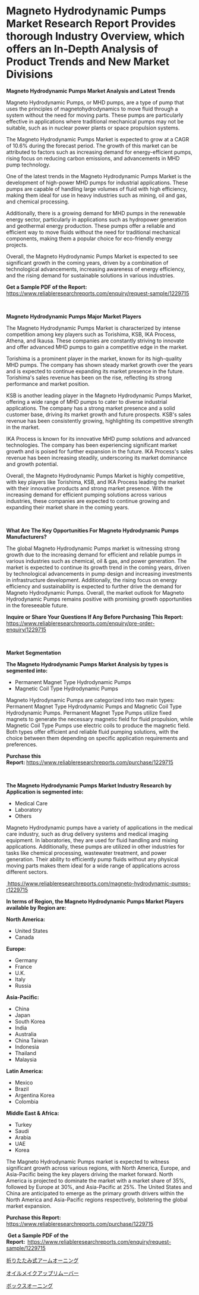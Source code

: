 <p><h1>Magneto Hydrodynamic Pumps Market Research Report Provides thorough Industry Overview, which offers an In-Depth Analysis of Product Trends and New Market Divisions</h1></p><p><strong>Magneto Hydrodynamic Pumps Market Analysis and Latest Trends</strong></p>
<p><p>Magneto Hydrodynamic Pumps, or MHD pumps, are a type of pump that uses the principles of magnetohydrodynamics to move fluid through a system without the need for moving parts. These pumps are particularly effective in applications where traditional mechanical pumps may not be suitable, such as in nuclear power plants or space propulsion systems.</p><p>The Magneto Hydrodynamic Pumps Market is expected to grow at a CAGR of 10.6% during the forecast period. The growth of this market can be attributed to factors such as increasing demand for energy-efficient pumps, rising focus on reducing carbon emissions, and advancements in MHD pump technology.</p><p>One of the latest trends in the Magneto Hydrodynamic Pumps Market is the development of high-power MHD pumps for industrial applications. These pumps are capable of handling large volumes of fluid with high efficiency, making them ideal for use in heavy industries such as mining, oil and gas, and chemical processing.</p><p>Additionally, there is a growing demand for MHD pumps in the renewable energy sector, particularly in applications such as hydropower generation and geothermal energy production. These pumps offer a reliable and efficient way to move fluids without the need for traditional mechanical components, making them a popular choice for eco-friendly energy projects.</p><p>Overall, the Magneto Hydrodynamic Pumps Market is expected to see significant growth in the coming years, driven by a combination of technological advancements, increasing awareness of energy efficiency, and the rising demand for sustainable solutions in various industries.</p></p>
<p><strong>Get a Sample PDF of the Report:&nbsp;</strong> <a href="https://www.reliableresearchreports.com/enquiry/request-sample/1229715">https://www.reliableresearchreports.com/enquiry/request-sample/1229715</a></p>
<p>&nbsp;</p>
<p><strong>Magneto Hydrodynamic Pumps Major Market Players</strong></p>
<p><p>The Magneto Hydrodynamic Pumps Market is characterized by intense competition among key players such as Torishima, KSB, IKA Process, Athena, and Ikausa. These companies are constantly striving to innovate and offer advanced MHD pumps to gain a competitive edge in the market.</p><p>Torishima is a prominent player in the market, known for its high-quality MHD pumps. The company has shown steady market growth over the years and is expected to continue expanding its market presence in the future. Torishima's sales revenue has been on the rise, reflecting its strong performance and market position.</p><p>KSB is another leading player in the Magneto Hydrodynamic Pumps Market, offering a wide range of MHD pumps to cater to diverse industrial applications. The company has a strong market presence and a solid customer base, driving its market growth and future prospects. KSB's sales revenue has been consistently growing, highlighting its competitive strength in the market.</p><p>IKA Process is known for its innovative MHD pump solutions and advanced technologies. The company has been experiencing significant market growth and is poised for further expansion in the future. IKA Process's sales revenue has been increasing steadily, underscoring its market dominance and growth potential.</p><p>Overall, the Magneto Hydrodynamic Pumps Market is highly competitive, with key players like Torishima, KSB, and IKA Process leading the market with their innovative products and strong market presence. With the increasing demand for efficient pumping solutions across various industries, these companies are expected to continue growing and expanding their market share in the coming years.</p></p>
<p>&nbsp;</p>
<p><strong>What Are The Key Opportunities For Magneto Hydrodynamic Pumps Manufacturers?</strong></p>
<p><p>The global Magneto Hydrodynamic Pumps market is witnessing strong growth due to the increasing demand for efficient and reliable pumps in various industries such as chemical, oil & gas, and power generation. The market is expected to continue its growth trend in the coming years, driven by technological advancements in pump design and increasing investments in infrastructure development. Additionally, the rising focus on energy efficiency and sustainability is expected to further drive the demand for Magneto Hydrodynamic Pumps. Overall, the market outlook for Magneto Hydrodynamic Pumps remains positive with promising growth opportunities in the foreseeable future.</p></p>
<p><strong>Inquire or Share Your Questions If Any Before Purchasing This Report:</strong> <a href="https://www.reliableresearchreports.com/enquiry/pre-order-enquiry/1229715">https://www.reliableresearchreports.com/enquiry/pre-order-enquiry/1229715</a></p>
<p>&nbsp;</p>
<p><strong>Market Segmentation</strong></p>
<p><strong>The Magneto Hydrodynamic Pumps Market Analysis by types is segmented into:</strong></p>
<p><ul><li>Permanent Magnet Type Hydrodynamic Pumps</li><li>Magnetic Coil Type Hydrodynamic Pumps</li></ul></p>
<p><p>Magneto Hydrodynamic Pumps are categorized into two main types: Permanent Magnet Type Hydrodynamic Pumps and Magnetic Coil Type Hydrodynamic Pumps. Permanent Magnet Type Pumps utilize fixed magnets to generate the necessary magnetic field for fluid propulsion, while Magnetic Coil Type Pumps use electric coils to produce the magnetic field. Both types offer efficient and reliable fluid pumping solutions, with the choice between them depending on specific application requirements and preferences.</p></p>
<p><strong>Purchase this Report:&nbsp;</strong><a href="https://www.reliableresearchreports.com/purchase/1229715">https://www.reliableresearchreports.com/purchase/1229715</a></p>
<p>&nbsp;</p>
<p><strong>The Magneto Hydrodynamic Pumps Market Industry Research by Application is segmented into:</strong></p>
<p><ul><li>Medical Care</li><li>Laboratory</li><li>Others</li></ul></p>
<p><p>Magneto Hydrodynamic pumps have a variety of applications in the medical care industry, such as drug delivery systems and medical imaging equipment. In laboratories, they are used for fluid handling and mixing applications. Additionally, these pumps are utilized in other industries for tasks like chemical processing, wastewater treatment, and power generation. Their ability to efficiently pump fluids without any physical moving parts makes them ideal for a wide range of applications across different sectors.</p></p>
<p><a href="https://www.reliableresearchreports.com/magneto-hydrodynamic-pumps-r1229715">&nbsp;https://www.reliableresearchreports.com/magneto-hydrodynamic-pumps-r1229715</a></p>
<p><strong>In terms of Region, the Magneto Hydrodynamic Pumps Market Players available by Region are:</strong></p>
<p>
    <p> <strong> North America: </strong>
        <ul>
            <li>United States</li>
            <li>Canada</li>
        </ul>
        </p> 
    <p> <strong> Europe: </strong>
        <ul>
            <li>Germany</li>
            <li>France</li>
            <li>U.K.</li>
            <li>Italy</li>
            <li>Russia</li>
        </ul>
        </p> 
    <p> <strong> Asia-Pacific: </strong>
        <ul>
            <li>China</li>
            <li>Japan</li>
            <li>South Korea</li>
            <li>India</li>
            <li>Australia</li>
            <li>China Taiwan</li>
            <li>Indonesia</li>
            <li>Thailand</li>
            <li>Malaysia</li>
        </ul>
        </p> 
    <p> <strong> Latin America: </strong>
        <ul>
            <li>Mexico</li>
            <li>Brazil</li>
            <li>Argentina Korea</li>
            <li>Colombia</li>
        </ul>
        </p> 
    <p> <strong> Middle East & Africa: </strong>
        <ul>
            <li>Turkey</li>
            <li>Saudi</li>
            <li>Arabia</li>
            <li>UAE</li>
            <li>Korea</li>
        </ul>
    </p>
    </p>
<p><p>The Magneto Hydrodynamic Pumps market is expected to witness significant growth across various regions, with North America, Europe, and Asia-Pacific being the key players driving the market forward. North America is projected to dominate the market with a market share of 35%, followed by Europe at 30%, and Asia-Pacific at 25%. The United States and China are anticipated to emerge as the primary growth drivers within the North America and Asia-Pacific regions respectively, bolstering the global market expansion.</p></p>
<p><strong>Purchase this Report: </strong><a href="https://www.reliableresearchreports.com/purchase/1229715">https://www.reliableresearchreports.com/purchase/1229715</a></p>
<p>&nbsp;<strong>Get a Sample PDF of the Report:&nbsp;&nbsp;</strong><a href="https://www.reliableresearchreports.com/enquiry/request-sample/1229715">https://www.reliableresearchreports.com/enquiry/request-sample/1229715</a></p>
<p><strong></strong></p>
<p><p><a href="https://github.com/EthanMorar2011/Market-Research-Report-List-1/blob/main/126456740731.md">折りたたみ式アームオーニング</a></p><p><a href="https://github.com/dzy793153605/Market-Research-Report-List-1/blob/main/131331140729.md">オイルメイクアップリムーバー</a></p><p><a href="https://github.com/kegley4963/Market-Research-Report-List-1/blob/main/892649840732.md">ボックスオーニング</a></p></p>